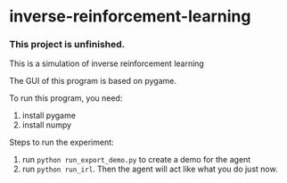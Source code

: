 inverse-reinforcement-learning
==============================
### This project is unfinished.

This is a simulation of inverse reinforcement learning

The GUI of this program is based on pygame.

To run this program, you need:

1. install pygame
2. install numpy

Steps to run the experiment:

1. run `python run_export_demo.py` to create a demo for the agent
2. run `python run_irl`. Then the agent will act like what you do just now.
